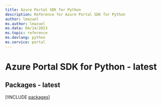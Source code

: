 ```yaml
---
title: Azure Portal SDK for Python
description: Reference for Azure Portal SDK for Python
author: lmazuel
ms.author: lmazuel
ms.data: 04/14/2023
ms.topic: reference
ms.devlang: python
ms.service: portal
---
```

# Azure Portal SDK for Python - latest
## Packages - latest
[!INCLUDE [packages](portal-index.md)]
